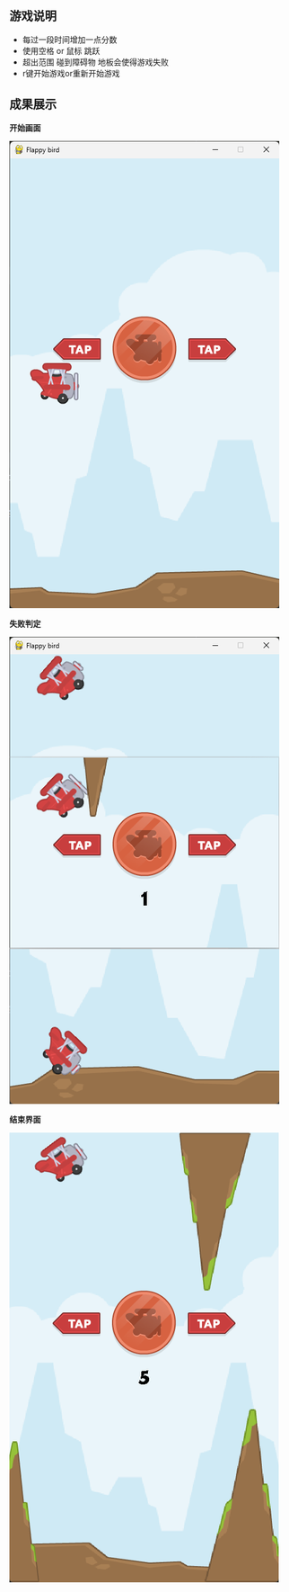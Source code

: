 ## 游戏说明
* 每过一段时间增加一点分数
* 使用空格 or 鼠标 跳跃
* 超出范围 碰到障碍物 地板会使得游戏失败
* r键开始游戏or重新开始游戏

## 成果展示
**开始画面**

![img.png](img.png)

**失败判定**

![img_1.png](img_1.png)

**结束界面**

![img_2.png](img_2.png)
